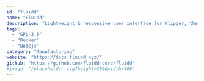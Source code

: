 ```yaml
---
id: "fluidd"
name: "Fluidd"
description: "Lightweight & responsive user interface for Klipper, the 3D printer firmware."
tags:
  - "GPL-3.0"
  - "Docker"
  - "Nodejs"
category: "Manufacturing"
website: "https://docs.fluidd.xyz/"
github: "https://github.com/fluidd-core/fluidd"
#image: "/placeholder.svg?height=300&width=400"
---
```


